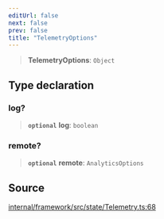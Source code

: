 ```yaml
---
editUrl: false
next: false
prev: false
title: "TelemetryOptions"
---
```


> **TelemetryOptions**: `Object`

## Type declaration

### log?

> **`optional`** **log**: `boolean`

### remote?

> **`optional`** **remote**: `AnalyticsOptions`

## Source

[internal/framework/src/state/Telemetry.ts:68](https://github.com/nodenogg-in/alpha-p2p/blob/e46703f/internal/framework/src/state/Telemetry.ts#L68)
